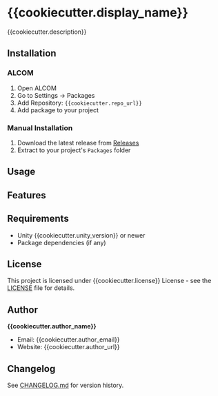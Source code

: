 # {{cookiecutter.display_name}}

{{cookiecutter.description}}

## Installation

### ALCOM

1. Open ALCOM
2. Go to Settings → Packages
3. Add Repository: `{{cookiecutter.repo_url}}`
4. Add package to your project

### Manual Installation

1. Download the latest release from [Releases]({{cookiecutter.repo_url}}/releases)
2. Extract to your project's `Packages` folder

## Usage

<!-- Add usage instructions here -->

## Features

<!-- Add Features here -->

## Requirements

- Unity {{cookiecutter.unity_version}} or newer
- Package dependencies (if any)

## License

This project is licensed under {{cookiecutter.license}} License - see the [LICENSE](LICENSE) file for details.

## Author

**{{cookiecutter.author_name}}**
- Email: {{cookiecutter.author_email}}
- Website: {{cookiecutter.author_url}}

## Changelog

See [CHANGELOG.md](Documentation~/CHANGELOG.md) for version history.
